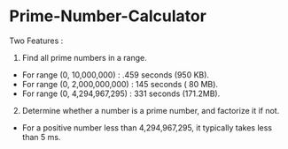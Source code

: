 # Prime-Number-Calculator

Two Features :

1.  Find all prime numbers in a range.

- For range (0,    10,000,000)  : .459 seconds (950  KB).
- For range (0, 2,000,000,000)  :  145 seconds ( 80  MB).
- For range (0, 4,294,967,295)  :  331 seconds (171.2MB).

2.  Determine whether a number is a prime number, and factorize it if not.

- For a positive number less than 4,294,967,295, it typically takes less than 5 ms.
